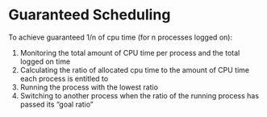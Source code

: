 # Guaranteed Scheduling
To achieve guaranteed 1/n of cpu time (for n processes logged on):
1. Monitoring the total amount of CPU time per process and the total logged on time
2. Calculating the ratio of allocated cpu time to the amount of CPU time each process is entitled to
3. Running the process with the lowest ratio
4. Switching to another process when the ratio of the running process has passed its “goal ratio”
